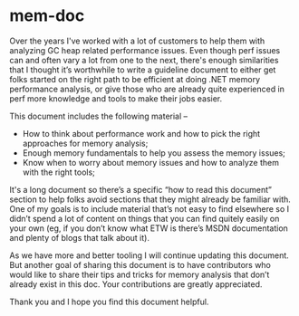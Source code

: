 # mem-doc
Over the years I've worked with a lot of customers to help them with analyzing GC heap related performance issues. Even though perf issues can and often vary a lot from one to the next, there's enough similarities that I thought it’s worthwhile to write a guideline document to either get folks started on the right path to be efficient at doing .NET memory performance analysis, or give those who are already quite experienced in perf more knowledge and tools to make their jobs easier.

This document includes the following material –

+ How to think about performance work and how to pick the right approaches for memory analysis;
+ Enough memory fundamentals to help you assess the memory issues;
+ Know when to worry about memory issues and how to analyze them with the right tools;

It's a long document so there’s a specific “how to read this document” section to help folks avoid sections that they might already be familiar with. One of my goals is to include material that’s not easy to find elsewhere so I didn’t spend a lot of content on things that you can find quitely easily on your own (eg, if you don’t know what ETW is there’s MSDN documentation and plenty of blogs that talk about it).

As we have more and better tooling I will continue updating this document. But another goal of sharing this document is to have contributors who would like to share their tips and tricks for memory analysis that don’t already exist in this doc. Your contributions are greatly appreciated. 

Thank you and I hope you find this document helpful.

